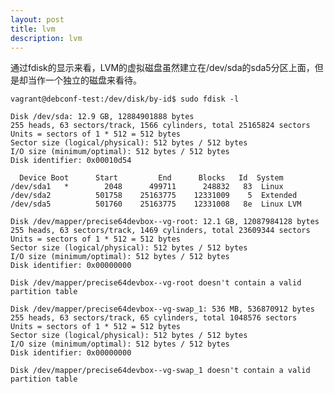 ```yaml
---
layout: post
title: lvm
description: lvm
---
```


通过fdisk的显示来看，LVM的虚拟磁盘虽然建立在/dev/sda的sda5分区上面，但是却当作一个独立的磁盘来看待。

    vagrant@debconf-test:/dev/disk/by-id$ sudo fdisk -l

    Disk /dev/sda: 12.9 GB, 12884901888 bytes
    255 heads, 63 sectors/track, 1566 cylinders, total 25165824 sectors
    Units = sectors of 1 * 512 = 512 bytes
    Sector size (logical/physical): 512 bytes / 512 bytes
    I/O size (minimum/optimal): 512 bytes / 512 bytes
    Disk identifier: 0x00010d54

      Device Boot      Start         End      Blocks   Id  System
    /dev/sda1   *        2048      499711      248832   83  Linux
    /dev/sda2          501758    25163775    12331009    5  Extended
    /dev/sda5          501760    25163775    12331008   8e  Linux LVM

    Disk /dev/mapper/precise64devbox--vg-root: 12.1 GB, 12087984128 bytes
    255 heads, 63 sectors/track, 1469 cylinders, total 23609344 sectors
    Units = sectors of 1 * 512 = 512 bytes
    Sector size (logical/physical): 512 bytes / 512 bytes
    I/O size (minimum/optimal): 512 bytes / 512 bytes
    Disk identifier: 0x00000000

    Disk /dev/mapper/precise64devbox--vg-root doesn't contain a valid partition table

    Disk /dev/mapper/precise64devbox--vg-swap_1: 536 MB, 536870912 bytes
    255 heads, 63 sectors/track, 65 cylinders, total 1048576 sectors
    Units = sectors of 1 * 512 = 512 bytes
    Sector size (logical/physical): 512 bytes / 512 bytes
    I/O size (minimum/optimal): 512 bytes / 512 bytes
    Disk identifier: 0x00000000

    Disk /dev/mapper/precise64devbox--vg-swap_1 doesn't contain a valid partition table

